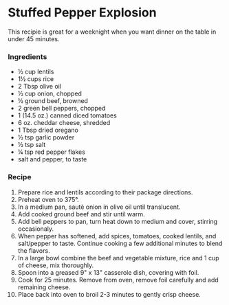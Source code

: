 <html>
  <head>
  </head>
  <body>
      <h1>Stuffed Pepper Explosion</h1>
      <p>This recipie is great for a weeknight when you want dinner on the table in under 45 minutes.</p>
      <h3>Ingredients</h3>
      <ul>
        <li>&frac12; cup lentils</li>
        <li>1&frac12; cups rice</li>
        <li>2 Tbsp olive oil</li>
        <li>&frac12; cup onion, chopped</li>
        <li>&frac12; ground beef, browned</li>
        <li>2 green bell peppers, chopped</li>
        <li>1 (14.5 oz.) canned diced tomatoes</li>
        <li>6 oz. cheddar cheese, shredded</li>
        <li>1 Tbsp dried oregano</li>
        <li>&frac12; tsp garlic powder</li>
        <li>&frac12; tsp salt</li>
        <li>&frac14; tsp red pepper flakes</li>
        <li>salt and pepper, to taste</li>
       </ul>
       <h3>Recipe</h3>
      <ol>
        <li>Prepare rice and lentils according to their package directions.</li>
        <li>Preheat oven to 375&deg;.</li>
        <li>In a medium pan, saut&egrave; onion in olive oil until translucent.</li>
        <li>Add cooked ground beef and stir until warm.</li>
        <li>Add bell peppers to pan, turn heat down to medium and cover, stirring occasionaly.</li>
        <li>When pepper has softened, add spices, tomatoes, cooked lentils, and salt/pepper to taste. Continue cooking a few additional minutes to blend the flavors.</li>
        <li>In a large bowl combine the beef and vegetable mixture, rice and 1 cup of cheese, mix thoroughly.</li>
        <li>Spoon into a greased 9" x 13" casserole dish, covering with foil.</li>
        <li>Cook for 25 minutes. Remove from oven, remove foil carefully and add remaining cheese.</li>
        <li>Place back into oven to broil 2-3 minutes to gently crisp cheese.</li>
  </body>
  </html>
